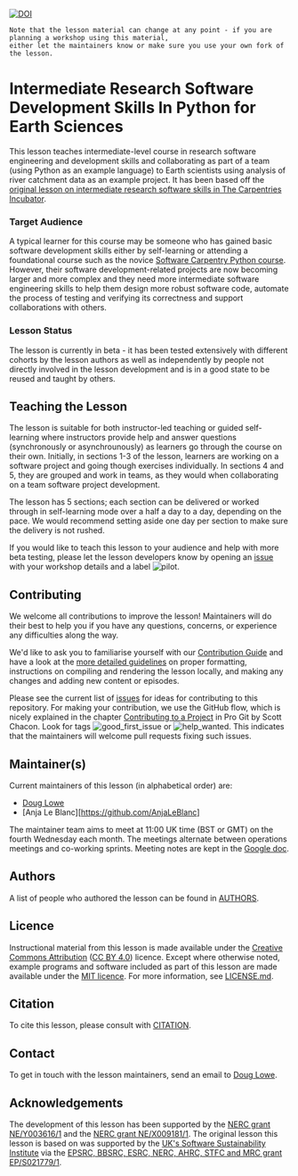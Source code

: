 [![DOI](https://zenodo.org/badge/257930838.svg)](https://zenodo.org/badge/latestdoi/257930838)

~~~
Note that the lesson material can change at any point - if you are planning a workshop using this material, 
either let the maintainers know or make sure you use your own fork of the lesson.
~~~

# Intermediate Research Software Development Skills In Python for Earth Sciences

This lesson teaches intermediate-level course in research software engineering and development skills and collaborating as part of a 
team (using Python as an example language) to Earth scientists using analysis of river catchment data as an example project. It has been
based off the [original lesson on intermediate research software skills in The Carpentries Incubator](https://github.com/carpentries-incubator/python-intermediate-inflammation). 

### Target Audience
A typical learner for this course may be someone who has gained basic software development skills either by 
self-learning or attending a foundational course such as the novice [Software Carpentry Python course][swc-lessons]. 
However, their software 
development-related projects are now becoming larger and more complex and they need more 
intermediate software engineering skills to help them design more robust software code, 
automate the process of testing and verifying its correctness and support collaborations with others.

### Lesson Status

The lesson is currently in beta - it has been tested extensively with 
different cohorts by the lesson authors as well as independently by people not directly involved in the lesson development
and is in a good state to be reused and taught by others.

## Teaching the Lesson

The lesson is suitable for both instructor-led teaching or guided self-learning where instructors provide help 
and answer questions (synchronously or asynchrounously) as learners go through the course on their own. 
Initially, in sections 1-3 of the lesson, 
learners are working on a software project and going though exercises individually.
In sections 4 and 5, they are grouped and work in teams,
as they would when collaborating on a team software project development.

The lesson has 5 sections; 
each section can be delivered or worked through in self-learning mode over a half a day to a day, 
depending on the pace.
We would recommend setting aside one day per section to make sure the delivery is not rushed. 

If you would like to teach this lesson to your audience and help with more beta testing, 
please let the lesson developers know by opening an [issue](https://github.com/carpentries-incubator/python-intermediate-development-earth-sciences/issues/new?assignees=&labels=pilot&template=lesson-pilot-issue-template.md&title=) with your workshop details and a 
label ![pilot](https://shields.io/badge/-pilot-31E930).

## Contributing

We welcome all contributions to improve the lesson! Maintainers will do their best to help you if you have any
questions, concerns, or experience any difficulties along the way.

We'd like to ask you to familiarise yourself with our [Contribution Guide](CONTRIBUTING.md) and have a look at
the [more detailed guidelines][lesson-example] on proper formatting, instructions on compiling and rendering the lesson locally, and 
making any changes and adding new content or episodes.

Please see the current list of [issues][issues] for ideas for contributing to this
repository. For making your contribution, we use the GitHub flow, which is
nicely explained in the chapter [Contributing to a Project](http://git-scm.com/book/en/v2/GitHub-Contributing-to-a-Project) in Pro Git
by Scott Chacon.
Look for tags ![good_first_issue](https://img.shields.io/badge/-good%20first%20issue-blueviolet.svg) or
![help_wanted](https://img.shields.io/badge/-help%20wanted-green.svg). 
This indicates that the maintainers will welcome pull requests fixing such issues.

## Maintainer(s)

Current maintainers of this lesson (in alphabetical order) are:

* [Doug Lowe][doug-lowe]
* [Anja Le Blanc][https://github.com/AnjaLeBlanc]

The maintainer team aims to meet at 11:00 UK time (BST or GMT) on the fourth Wednesday each month. The meetings alternate between operations meetings and co-working sprints.
Meeting notes are kept in the [Google doc](https://docs.google.com/document/d/1-SvoY_2GvlQgJnu8zfr6VnU7sev_iWZAIwBUywNSfWE/edit#).

## Authors

A list of people who authored the lesson can be found in [AUTHORS](AUTHORS).

## Licence

Instructional material from this lesson is made available under the
[Creative Commons Attribution][cc-by-human] ([CC BY 4.0][cc-by-legal]) licence. Except where
otherwise noted, example programs and software included as part of this lesson are made available
under the [MIT licence][mit-license]. For more information, see [LICENSE.md](LICENSE.md).

## Citation

To cite this lesson, please consult with [CITATION](CITATION).

## Contact

To get in touch with the lesson maintainers, send an email to [Doug Lowe](mailto:Douglas.Lowe@manchester.ac.uk).

## Acknowledgements

The development of this lesson has been supported by the [NERC grant NE/Y003616/1](https://gotw.nerc.ac.uk/list_full.asp?pcode=NE%2FY003616%2F1&classtype=&cookieConsent=A) 
and the [NERC grant NE/X009181/1](https://gotw.nerc.ac.uk/list_full.asp?pcode=NE%2FX009181%2F1). 
The original lesson this lesson is based on was supported by the [UK's Software Sustainability Institute][ssi] via the [EPSRC, BBSRC, ESRC, NERC, AHRC, STFC and MRC grant EP/S021779/1](https://gow.epsrc.ukri.org/NGBOViewGrant.aspx?GrantRef=EP/S021779/1). 

[swc-lessons]: https://software-carpentry.org/lessons/
[best-practices]: http://journals.plos.org/plosbiology/article?id=10.1371/journal.pbio.1001745
[good-practices]: http://journals.plos.org/ploscompbiol/article?id=10.1371/journal.pcbi.1005510
[programming-with-python]: https://swcarpentry.github.io/python-novice-inflammation/
[lesson-example]: https://carpentries.github.io/lesson-example
[issues]: ../../issues
[steve-crouch]: https://github.com/steve-crouch
[james-graham]: https://github.com/jag1g13
[aleksandra-nenadic]: https://github.com/anenadic
[cc-by-human]: https://creativecommons.org/licenses/by/4.0/
[cc-by-legal]: https://creativecommons.org/licenses/by/4.0/legalcode
[mit-license]: https://opensource.org/licenses/MIT
[styles]: https://github.com/carpentries/styles/
[ssi]: https://software.ac.uk/
[matthew-bluteau]: https://github.com/bielsnohr
[doug-lowe]: https://github.com/douglowe
[kamilla-kopec-harding]: https://github.com/kkh451
